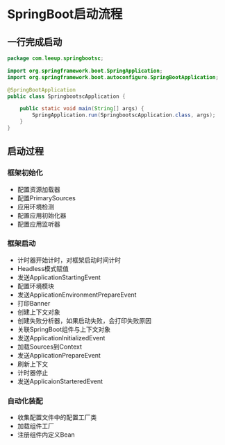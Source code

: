 # SpringBoot启动流程

## 一行完成启动

```java
package com.leeup.springbootsc;

import org.springframework.boot.SpringApplication;
import org.springframework.boot.autoconfigure.SpringBootApplication;

@SpringBootApplication
public class SpringbootscApplication {

    public static void main(String[] args) {
        SpringApplication.run(SpringbootscApplication.class, args);
    }
}
```

## 启动过程

### 框架初始化

- 配置资源加载器
- 配置PrimarySources
- 应用环境检测
- 配置应用初始化器
- 配置应用监听器

### 框架启动

- 计时器开始计时，对框架启动时间计时
- Headless模式赋值
- 发送ApplicationStartingEvent
- 配置环境模块
- 发送ApplicationEnvironmentPrepareEvent
- 打印Banner
- 创建上下文对象
- 创建失败分析器，如果启动失败，会打印失败原因
- 关联SpringBoot组件与上下文对象
- 发送ApplicationInitializedEvent
- 加载Sources到Context
- 发送ApplicationPrepareEvent
- 刷新上下文
- 计时器停止
- 发送ApplicaionStarteredEvent

### 自动化装配

- 收集配置文件中的配置工厂类
- 加载组件工厂
- 注册组件内定义Bean

